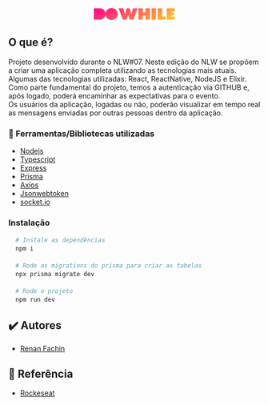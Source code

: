 <p align="center">
  <img alt="DoWhile Feedback" src="./.github/logo.png">
</p>

## O que é?
Projeto desenvolvido durante o NLW#07.
Neste edição do NLW se propõem a criar uma aplicação completa utilizando as tecnologias mais atuais.<br>
Algumas das tecnologias utilizadas: React, ReactNative, NodeJS e Elixir.<br>
Como parte fundamental do projeto, temos a autenticação via GITHUB e, após logado, poderá encaminhar as expectativas para o evento.<br>
Os usuários da aplicação, logadas ou não, poderão visualizar em tempo real as mensagens enviadas por outras pessoas dentro da aplicação.

### 📘 Ferramentas/Bibliotecas utilizadas
  - [Nodejs](https://nodejs.org/)
  - [Typescript](https://www.typescriptlang.org/)
  - [Express](https://expressjs.com/)
  - [Prisma](https://www.prisma.io/)
  - [Axios](https://axios-http.com/)
  - [Jsonwebtoken](https://jwt.io/)
  - [socket.io](https://socket.io/)

### Instalação
```bash
  # Instale as dependências
  npm i

  # Rode as migrations do prisma para criar as tabelas
  npx prisma migrate dev

  # Rode o projeto
  npm run dev
```

## ✔️ Autores

- [Renan Fachin](https://github.com/RenanFachin/)

## 📄 Referência

- [Rockeseat](https://www.rocketseat.com.br/)